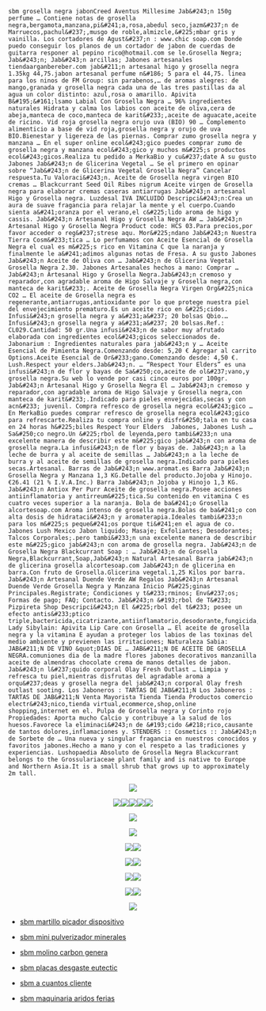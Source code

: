 
```
sbm grosella negra jabonCreed Aventus Millesime Jab&#243;n 150g perfume … Contiene notas de grosella negra,bergamota,manzana,pi&#241;a,rosa,abedul seco,jazm&#237;n de Marruecos,pachul&#237;,musgo de roble,almizcle,&#225;mbar gris y vainilla. Los cortadores de Agust&#237;n : www.chic soap.com Donde puedo conseguir los planos de un cortador de jabon de cuerdas de guitarra responer al pepino rico@hotmail.com se le.Grosella Negra; Jab&#243;n; Jab&#243;n arcillas; Jabones artesanales tiendaarganbereber.com jab&#211;n artesanal higo y grosella negra 1.35kg 44,75.jabon artesanal perfume n&#186; 5 para el 44,75. linea para los ninos de FM Group: sin parabenos,… de aromas alegres: de mango,granada y grosella negra cada una de las tres pastillas da al agua un color distinto: azul,rosa o amarillo. Apivita B&#195;&#161;lsamo Labial Con Grosella Negra … 96% ingredientes naturales Hidrata y calma los labios con aceite de oliva,cera de abeja,manteca de coco,manteca de karit&#233;,aceite de aguacate,aceite de ricino. Vid roja grosella negra orujo uva (BIO) 90 … Complemento alimenticio a base de vid roja,grosella negra y orujo de uva BIO.Bienestar y ligereza de las piernas. Comprar zumo grosella negra y manzana … En el super online ecol&#243;gico puedes comprar zumo de grosella negra y manzana ecol&#243;gico y muchos m&#225;s productos ecol&#243;gicos.Realiza tu pedido a MerkaBio y cu&#237;date A su gusto Jabones Jab&#243;n de Glicerina Vegetal … Se el primero en opinar sobre “Jab&#243;n de Glicerina Vegetal Grosella Negra” Cancelar respuesta.Tu Valoraci&#243;n. Aceite de Grosella negra virgen BIO cremas … Blackcurrant Seed Oil Ribes nigrum Aceite virgen de Grosella negra para elaborar cremas caseras antiarrugas Jab&#243;n artesanal Higo y Grosella negra. Luzdesal IVA INCLUIDO Descripci&#243;n:Crea un aura de suave fragancia para relajar la mente y el cuerpo.Cuando sienta a&#241;oranza por el verano,el c&#225;lido aroma de higo y cassis. Jab&#243;n Artesanal Higo y Grosella Negra AW … Jab&#243;n Artesanal Higo y Grosella Negra Product code: HCS 03.Para precios,por favor acceder o reg&#237;strese aqu. Mor&#225;ndano Jab&#243;n Nuestra Tierra Cosm&#233;tica … Lo perfumamos con Aceite Esencial de Grosella Negra el cual es m&#225;s rico en Vitamina C que la naranja y finalmente le a&#241;adimos algunas notas de Fresa. A su gusto Jabones Jab&#243;n Aceite de Oliva con … Jab&#243;n de Glicerina Vegetal Grosella Negra 2.30. Jabones Artesanales hechos a mano: Comprar … Jab&#243;n Artesanal Higo y Grosella Negra.Jab&#243;n cremoso y reparador,con agradable aroma de Higo Salvaje y Grosella negra,con manteca de karit&#233;. Aceite de Grosella Negra Virgen Org&#225;nica CO2 … El aceite de Grosella negra es regenerante,antiarrugas,antioxidante por lo que protege nuestra piel del envejecimiento prematuro.Es un aceite rico en &#225;cidos. Infusi&#243;n grosella negra y a&#231;a&#237; 20 bolsas Qbio.… Infusi&#243;n grosella negra y a&#231;a&#237; 20 bolsas.Ref.: CL029.Cantidad: 50 gr.Una infusi&#243;n de sabor muy afrutado elaborada con ingredientes ecol&#243;gicos seleccionados de. Jabonarium : Ingredientes naturales para jab&#243;n y … Aceite Esencial de Pimienta Negra.Comenzando desde: 5,20 € Agregar al carrito Options.Aceite Esencial de Or&#233;gano.Comenzando desde: 4,50 €. Lush.Respect your elders.Jab&#243;n. … “Respect Your Elders” es una infusi&#243;n de flor y bayas de Sa&#250;co,aceite de ol&#237;vano,y grosella negra.Su web lo vende por casi cinco euros por 100gr. Jab&#243;n Artesanal Higo y Grosella Negra El … Jab&#243;n cremoso y reparador,con agradable aroma de Higo Salvaje y Grosella negra,con manteca de karit&#233;.Indicado para pieles envejecidas,secas y con acn&#233; juvenil. Compra refresco de grosella negra ecol&#243;gico … En MerkaBio puedes comprar refresco de grosella negra ecol&#243;gico para refrescarte.Realiza tu compra online y disfr&#250;tala en tu casa en 24 horas h&#225;biles Respect Your Elders  Jabones, Jabones Lush … Sa&#250;co negro.Un &#225;rbol de leyenda,pero tambi&#233;n una excelente manera de describir este m&#225;gico jab&#243;n con aroma de grosella negra.La infusi&#243;n de flor y bayas de. Jab&#243;n a la leche de burra y al aceite de semillas … Jab&#243;n a la leche de burra y al aceite de semillas de grosella negra.Indicado para pieles secas.Artesanal. Barras de Jab&#243;n www.aromat.es Barra Jab&#243;n Grosella Negra y Manzana 1,3 KG.Detalle del producto.Jojoba y Hinojo.€26.41 (21 % I.V.A.Inc.) Barra Jab&#243;n Jojoba y Hinojo 1,3 KG. Jab&#243;n Antiox Per Purr Aceite de grosella negra.Posee acciones antiinflamatoria y antirreum&#225;tica.Su contenido en vitamina C es cuatro veces superior a la naranja. Bola de ba&#241;o Grosella alcortesoap.com Aroma intenso de grosella negra.Bolas de ba&#241;o con alta dosis de hidrataci&#243;n y aromaterapia.Ideales tambi&#233;n para los m&#225;s peque&#241;os porque ti&#241;en el agua de co. Jabones Lush Mexico Jabon liquido; Masaje; Exfoliantes; Desodorantes; Talcos Corporales;.pero tambi&#233;n una excelente manera de describir este m&#225;gico jab&#243;n con aroma de grosella negra. Jab&#243;n de Grosella Negra Blackcurrant Soap : … Jab&#243;n de Grosella Negra,Blackcurrant,Soap,Jab&#243;n Natural Artesanal Barra jab&#243;n de glicerina grosella alcortesoap.com Jab&#243;n de glicerina en barra.Con fruto de Grosella.Glicerina vegetal.1,25 Kilos por barra. Jab&#243;n Artesanal Duende Verde AW Regalos Jab&#243;n Artesanal Duende Verde Grosella Negra y Manzana Inicio P&#225;ginas Principales.Registrate; Condiciones y t&#233;rminos; Env&#237;os; Formas de pago; FAQ; Contacto. Jab&#243;n &#193;rbol de T&#233; Pizpireta Shop Descripci&#243;n El &#225;rbol del t&#233; posee un efecto antis&#233;ptico triple,bactericida,cicatrizante,antiinflamatorio,desodorante,fungicida,bals&#225;mico. Lady Sibylain: Apivita Lip Care con Grosella … El aceite de grosella negra y la vitamina E ayudan a proteger los labios de las toxinas del medio ambiente y previenen las irritaciones; Naturaleza Sabia: JAB&#211;N DE VINO &quot;DIAS DE … JAB&#211;N DE ACEITE DE GROSELLA NEGRA.comuniones dia de la madre flores jabones decorativos manzanilla aceite de almendras chocolate crema de manos detalles de jabon. Jab&#243;n l&#237;quido corporal Olay Fresh Outlast … Limpia y refresca tu piel,mientras disfrutas del agradable aroma a orqu&#237;deas y grosella negra del jab&#243;n corporal Olay fresh outlast sooting. Los Jaboneros : TARTAS DE JAB&#211;N Los Jaboneros : TARTAS DE JAB&#211;N Venta Mayorista Tienda Tienda Productos comercio electr&#243;nico,tienda virtual,ecommerce,shop,online shopping,internet en el. Pulpa de Grosella negra y Corinto rojo Propiedades: Aporta mucho Calcio y contribuye a la salud de los huesos.Favorece la eliminaci&#243;n de &#193;cido &#218;rico,causante de tantos dolores,inflamaciones y. STENDERS :: Cosmetics :: Jab&#243;n de Sorbete de … Una nueva y singular fragancia en nuestros conocidos y favoritos jabones.Hecho a mano y con el respeto a las tradiciones y experiencias. Lushopaedia Absoluto de Grosella Negra Blackcurrant belongs to the Grossulariaceae plant family and is native to Europe and Northern Asia.It is a small shrub that grows up to approximately 2m tall. 
```

<div align="center">

<a href="https://es-crusher.shibang-china.com/github&k=sbm+grosella+negra+jabon"><img src="https://static.shibang-china.com/es/crusher/logo.jpg"></a>

<a href="https://es-crusher.shibang-china.com/github&k=sbm+grosella+negra+jabon"><img src="https://static.shibang-china.com/es/crusher/index.jpg"></a><a href="https://es-crusher.shibang-china.com/material.htmlgithub&k=sbm+grosella+negra+jabon"><img src="https://static.shibang-china.com/es/crusher/material.jpg"></a><a href="https://es-crusher.shibang-china.com/application.htmlgithub&k=sbm+grosella+negra+jabon"><img src="https://static.shibang-china.com/es/crusher/application.jpg"></a><a href="https://es-crusher.shibang-china.com/aboutus.htmlgithub&k=sbm+grosella+negra+jabon"><img src="https://static.shibang-china.com/es/crusher/aboutus.jpg"></a><a href="https://es-crusher.shibang-china.com/contact.htmlgithub&k=sbm+grosella+negra+jabon"><img src="https://static.shibang-china.com/es/crusher/contact.jpg"></a>

<a href="https://es-crusher.shibang-china.com/github&k=sbm+grosella+negra+jabon"><img src="https://static.shibang-china.com/es/crusher/banner.jpg"></a>

<a href="https://swt.shibang-china.com/github&k=sbm+grosella+negra+jabon"><img src="https://static.shibang-china.com/es/crusher/text.jpg"></a>

<a href="https://swt.shibang-china.com/github&k=sbm+grosella+negra+jabon"><img src="https://static.shibang-china.com/es/crusher/chat.jpg"></a><a href="https://es-crusher.shibang-china.com/contact.htmlgithub&k=sbm+grosella+negra+jabon"><img src="https://static.shibang-china.com/es/crusher/message.jpg"></a>

<a href="https://es-crusher.shibang-china.com/products/pe.htmlgithub&k=sbm+grosella+negra+jabon"><img src="https://static.shibang-china.com/es/crusher/pe.jpg"></a><a href="https://es-crusher.shibang-china.com/products/pf.htmlgithub&k=sbm+grosella+negra+jabon"><img src="https://static.shibang-china.com/es/crusher/pf.jpg"></a>

<a href="https://es-crusher.shibang-china.com/products/hpt.htmlgithub&k=sbm+grosella+negra+jabon"><img src="https://static.shibang-china.com/es/crusher/hpt.jpg"></a><a href="https://es-crusher.shibang-china.com/products/vsi.htmlgithub&k=sbm+grosella+negra+jabon"><img src="https://static.shibang-china.com/es/crusher/vsi.jpg"></a>

<a href="https://es-crusher.shibang-china.com/products/klv.htmlgithub&k=sbm+grosella+negra+jabon"><img src="https://static.shibang-china.com/es/crusher/klv.jpg"></a><a href="https://es-crusher.shibang-china.com/products/portable.htmlgithub&k=sbm+grosella+negra+jabon"><img src="https://static.shibang-china.com/es/crusher/portable.jpg"></a>

<a href="https://swt.shibang-china.com/github&k=sbm+grosella+negra+jabon"><img src="https://static.shibang-china.com/es/crusher/case.jpg"></a>

</div>


* [sbm martillo picador dispositivo](sbm%20martillo%20picador%20dispositivo.md)

* [sbm mini pulverizador minerales](sbm%20mini%20pulverizador%20minerales.md)

* [sbm molino carbon genera](sbm%20molino%20carbon%20genera.md)

* [sbm placas desgaste eutectic](sbm%20placas%20desgaste%20eutectic.md)

* [sbm a cuantos cliente](sbm%20a%20cuantos%20cliente.md)

* [sbm maquinaria aridos ferias](sbm%20maquinaria%20aridos%20ferias.md)